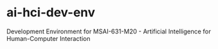 # ai-hci-dev-env
Development Environment for MSAI-631-M20 - Artificial Intelligence for Human-Computer Interaction
